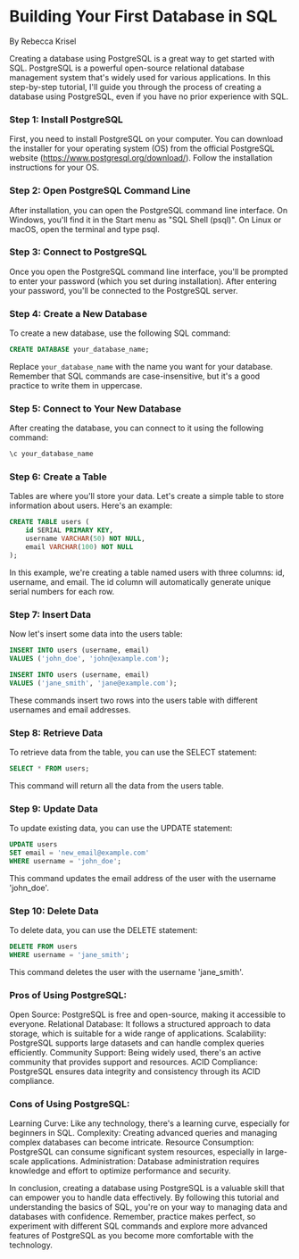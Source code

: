 # Building Your First Database in SQL
By Rebecca Krisel

Creating a database using PostgreSQL is a great way to get started with SQL. PostgreSQL is a powerful open-source relational database management system that's widely used for various applications. In this step-by-step tutorial, I'll guide you through the process of creating a database using PostgreSQL, even if you have no prior experience with SQL.

### Step 1: Install PostgreSQL
First, you need to install PostgreSQL on your computer. You can download the installer for your operating system (OS) from the official PostgreSQL website (https://www.postgresql.org/download/). Follow the installation instructions for your OS.

### Step 2: Open PostgreSQL Command Line
After installation, you can open the PostgreSQL command line interface. On Windows, you'll find it in the Start menu as "SQL Shell (psql)". On Linux or macOS, open the terminal and type psql.

### Step 3: Connect to PostgreSQL
Once you open the PostgreSQL command line interface, you'll be prompted to enter your password (which you set during installation). After entering your password, you'll be connected to the PostgreSQL server.

### Step 4: Create a New Database
To create a new database, use the following SQL command:

```sql
CREATE DATABASE your_database_name;
```

Replace `your_database_name` with the name you want for your database. Remember that SQL commands are case-insensitive, but it's a good practice to write them in uppercase.

### Step 5: Connect to Your New Database
After creating the database, you can connect to it using the following command:
```sql
\c your_database_name
```

### Step 6: Create a Table
Tables are where you'll store your data. Let's create a simple table to store information about users. Here's an example:
```sql
CREATE TABLE users (
    id SERIAL PRIMARY KEY,
    username VARCHAR(50) NOT NULL,
    email VARCHAR(100) NOT NULL
);
```
In this example, we're creating a table named users with three columns: id, username, and email. The id column will automatically generate unique serial numbers for each row.

### Step 7: Insert Data
Now let's insert some data into the users table:
```sql
INSERT INTO users (username, email)
VALUES ('john_doe', 'john@example.com');

INSERT INTO users (username, email)
VALUES ('jane_smith', 'jane@example.com');
```
These commands insert two rows into the users table with different usernames and email addresses.

### Step 8: Retrieve Data
To retrieve data from the table, you can use the SELECT statement:

```sql
SELECT * FROM users;
```

This command will return all the data from the users table.

### Step 9: Update Data
To update existing data, you can use the UPDATE statement:
```sql
UPDATE users
SET email = 'new_email@example.com'
WHERE username = 'john_doe';
```
This command updates the email address of the user with the username 'john_doe'.

### Step 10: Delete Data
To delete data, you can use the DELETE statement:
```sql
DELETE FROM users
WHERE username = 'jane_smith';
```
This command deletes the user with the username 'jane_smith'.

### Pros of Using PostgreSQL:
Open Source: PostgreSQL is free and open-source, making it accessible to everyone.
Relational Database: It follows a structured approach to data storage, which is suitable for a wide range of applications.
Scalability: PostgreSQL supports large datasets and can handle complex queries efficiently.
Community Support: Being widely used, there's an active community that provides support and resources.
ACID Compliance: PostgreSQL ensures data integrity and consistency through its ACID compliance.

### Cons of Using PostgreSQL:
Learning Curve: Like any technology, there's a learning curve, especially for beginners in SQL.
Complexity: Creating advanced queries and managing complex databases can become intricate.
Resource Consumption: PostgreSQL can consume significant system resources, especially in large-scale applications.
Administration: Database administration requires knowledge and effort to optimize performance and security.


In conclusion, creating a database using PostgreSQL is a valuable skill that can empower you to handle data effectively. By following this tutorial and understanding the basics of SQL, you're on your way to managing data and databases with confidence. Remember, practice makes perfect, so experiment with different SQL commands and explore more advanced features of PostgreSQL as you become more comfortable with the technology.


